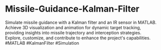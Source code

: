 # Missile-Guidance-Kalman-Filter
Simulate missile guidance with a Kalman filter and an IR sensor in MATLAB. Achieve 3D visualization and animation for dynamic target tracking, providing insights into missile trajectory and interception strategies. Explore, customize, and contribute to enhance the project's capabilities. #MATLAB #KalmanFilter #Simulation
